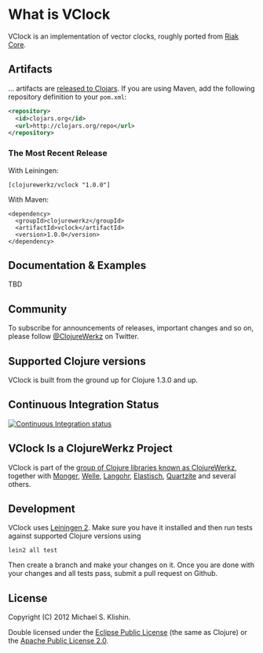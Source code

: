 # What is VClock

VClock is an implementation of vector clocks, roughly ported from [Riak Core](https://github.com/basho/riak_core/blob/master/src/vclock.erl).



## Artifacts

... artifacts are [released to Clojars](https://clojars.org/clojurewerkz/vclock). If you are using Maven, add the following repository
definition to your `pom.xml`:

``` xml
<repository>
  <id>clojars.org</id>
  <url>http://clojars.org/repo</url>
</repository>
```


### The Most Recent Release

With Leiningen:

    [clojurewerkz/vclock "1.0.0"]


With Maven:

    <dependency>
      <groupId>clojurewerkz</groupId>
      <artifactId>vclock</artifactId>
      <version>1.0.0</version>
    </dependency>



## Documentation & Examples

TBD


## Community

To subscribe for announcements of releases, important changes and so on, please follow [@ClojureWerkz](https://twitter.com/#!/clojurewerkz) on Twitter.


## Supported Clojure versions

VClock is built from the ground up for Clojure 1.3.0 and up.


## Continuous Integration Status

[![Continuous Integration status](https://secure.travis-ci.org/clojurewerkz/vclock.png)](http://travis-ci.org/clojurewerkz/vclock)



## VClock Is a ClojureWerkz Project

VClock is part of the [group of Clojure libraries known as ClojureWerkz](http://clojurewerkz.org), together with
[Monger](http://clojuremongodb.info), [Welle](http://clojureriak.info), [Langohr](https://github.com/michaelklishin/langohr), [Elastisch](https://github.com/clojurewerkz/elastisch), [Quartzite](https://github.com/michaelklishin/quartzite) and several others.


## Development

VClock uses [Leiningen 2](https://github.com/technomancy/leiningen/blob/master/doc/TUTORIAL.md). Make sure you have it installed and then run tests against
supported Clojure versions using

    lein2 all test

Then create a branch and make your changes on it. Once you are done with your changes and all tests pass, submit a pull request
on Github.



## License

Copyright (C) 2012 Michael S. Klishin.

Double licensed under the [Eclipse Public License](http://www.eclipse.org/legal/epl-v10.html) (the same as Clojure) or the [Apache Public License 2.0](http://www.apache.org/licenses/LICENSE-2.0.html).
